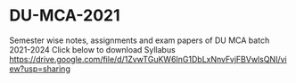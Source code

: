 # DU-MCA-2021
Semester wise notes, assignments and exam papers of DU MCA batch 2021-2024
Click below to download Syllabus
<embed>https://drive.google.com/file/d/1ZvwTGuKW6InG1DbLxNnvFvjFBVwlsQNI/view?usp=sharing</embed>
